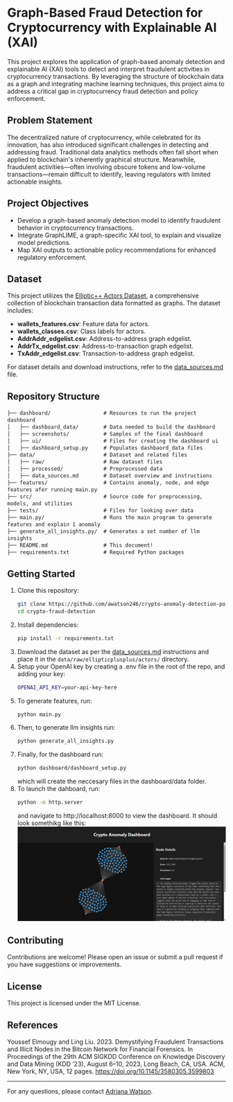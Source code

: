 # Graph-Based Fraud Detection for Cryptocurrency with Explainable AI (XAI)

This project explores the application of graph-based anomaly detection and explainable AI (XAI) tools to detect and interpret fraudulent activities in cryptocurrency transactions. By leveraging the structure of blockchain data as a graph and integrating machine learning techniques, this project aims to address a critical gap in cryptocurrency fraud detection and policy enforcement.

## Problem Statement
The decentralized nature of cryptocurrency, while celebrated for its innovation, has also introduced significant challenges in detecting and addressing fraud. Traditional data analytics methods often fall short when applied to blockchain's inherently graphical structure. Meanwhile, fraudulent activities—often involving obscure tokens and low-volume transactions—remain difficult to identify, leaving regulators with limited actionable insights.

## Project Objectives
- Develop a graph-based anomaly detection model to identify fraudulent behavior in cryptocurrency transactions.
- Integrate GraphLIME, a graph-specific XAI tool, to explain and visualize model predictions.
- Map XAI outputs to actionable policy recommendations for enhanced regulatory enforcement.

## Dataset
This project utilizes the [Elliptic++ Actors Dataset](https://github.com/git-disl/EllipticPlusPlus/tree/main), a comprehensive collection of blockchain transaction data formatted as graphs. The dataset includes:
- **wallets_features.csv**: Feature data for actors.
- **wallets_classes.csv**: Class labels for actors.
- **AddrAddr_edgelist.csv**: Address-to-address graph edgelist.
- **AddrTx_edgelist.csv**: Address-to-transaction graph edgelist.
- **TxAddr_edgelist.csv**: Transaction-to-address graph edgelist.

For dataset details and download instructions, refer to the [data_sources.md](data/data_sources.md) file.


## Repository Structure
```
├── dashboard/                 # Resources to run the project dashboard
│   ├── dashboard_data/        # Data needed to build the dashboard
│   ├── screenshots/           # Samples of the final dashboard
│   ├── ui/                    # Files for creating the dashboard ui
│   ├── dashboard_setup.py     # Populates dashbaord_data files
├── data/                      # Dataset and related files
│   ├── raw/                   # Raw dataset files
│   ├── processed/             # Preprocessed data
│   ├── data_sources.md        # Dataset overview and instructions
├── features/                  # Contains anomaly, node, and edge features afer running main.py
├── src/                       # Source code for preprocessing, models, and utilities
├── tests/                     # Files for looking over data
├── main.py/                   # Runs the main program to generate features and explain 1 anomaly
├── generate_all_insights.py/  # Generates a set number of llm insights
├── README.md                  # This document!
├── requirements.txt           # Required Python packages
```

## Getting Started
1. Clone this repository:
   ```bash
   git clone https://github.com/awatson246/crypto-anomaly-detection-policy.git
   cd crypto-fraud-detection
   ```
2. Install dependencies:
   ```bash
   pip install -r requirements.txt
   ```
3. Download the dataset as per the [data_sources.md](data/data_sources.md) instructions and place it in the `data/raw/ellipticplusplus/actors/` directory.
4. Setup your OpenAI key by creating a .env file in the root of the repo, and adding your key:
   ```bash
   OPENAI_API_KEY=your-api-key-here
   ```
5. To generate features, run:
   ```bash
   python main.py
   ```
6. Then, to generate llm insights run:
   ```bash
   python generate_all_insights.py
   ```
7. Finally, for the dashboard run:
   ```bash
   python dashboard/dashboard_setup.py
   ```
   which will create the neccesary files in the dashboard/data folder. 
8. To launch the dahboard, run: 
   ```bash
   python -m http.server
   ```
   and navigate to http://localhost:8000 to view the dashboard. 
   It should look somethikg like this: 
   ![Dashboard Screenshot](dashboard/screenshots/Dashboard_Example1.png)

## Contributing
Contributions are welcome! Please open an issue or submit a pull request if you have suggestions or improvements.

## License
This project is licensed under the MIT License.

## References
Youssef Elmougy and Ling Liu. 2023. Demystifying Fraudulent Transactions and Illicit Nodes in the Bitcoin Network for Financial Forensics. In Proceedings of the 29th ACM SIGKDD Conference on Knowledge Discovery and Data Mining (KDD ’23), August 6–10, 2023, Long Beach, CA, USA. ACM, New York, NY, USA, 12 pages. https://doi.org/10.1145/3580305.3599803

---

For any questions, please contact [Adriana Watson](mailto:watso213@purdue.edu).

